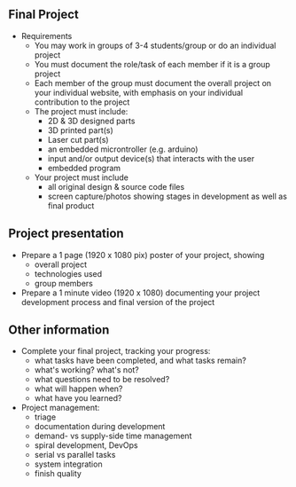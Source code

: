 ## Final Project
* Requirements
  * You may work in groups of 3-4 students/group or do an individual project
  * You must document the role/task of each member if it is a group project
  * Each member of the group must document the overall project on your individual website, with emphasis on your individual contribution to the project
  * The project must include:
    * 2D & 3D designed parts
    * 3D printed part(s)
    * Laser cut part(s)
    * an embedded microntroller (e.g. arduino)
    * input and/or output device(s) that interacts with the user
    * embedded program
  * Your project must include
    * all original design & source code files
    * screen capture/photos showing stages in development as well as final product
## Project presentation
* Prepare a 1 page (1920 x 1080 pix) poster of your project, showing
  * overall project
  * technologies used
  * group members
* Prepare a 1 minute video (1920 x 1080) documenting your project development process and final version of the project
## Other information
* Complete your final project, tracking your progress:
  * what tasks have been completed, and what tasks remain? 
  * what's working? what's not?
  * what questions need to be resolved?
  * what will happen when?
  * what have you learned?
* Project management:
  * triage
  * documentation during development
  * demand- vs supply-side time management
  * spiral development, DevOps
  * serial vs parallel tasks
  * system integration
  * finish quality
